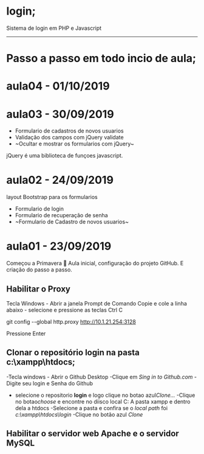 # login;
Sistema de login em PHP e Javascript

---
# Passo a passo em todo incio de aula;

# aula04 - 01/10/2019

# aula03 - 30/09/2019
- Formulario de cadastros de novos usuarios
- Validação dos campos com jQuery validate
- ~Ocultar e mostrar os formularios com jQuery~

jQuery é uma biblioteca de funçoes javascript.

# aula02 - 24/09/2019
layout Bootstrap para os formularios
- Formulario de login
- Formulario de recuperação de senha
- ~Formulario de Cadastro de novos usuarios~

# aula01 - 23/09/2019
Começou a Primavera :sunflower: 
Aula inicial, configuração do projeto GitHub.
E criação do passo a passo.

## Habilitar o Proxy
Tecla Windows - Abrir a janela Prompt de Comando
Copie e cole a linha abaixo - selecione e pressione as teclas Ctrl C

git config --global http.proxy http://10.1.21.254:3128

  Pressione Enter


  ## Clonar o repositório **login** na pasta **c:\xampp\htdocs**;
  -Tecla windows - Abrir o Github Desktop
  -Clique em *Sing in to Github.com*
  -Digite seu login e Senha do Github
  - selecione o repositorio **login** e logo clique no botao azul*Clone...*
  -Clique no botao*choose* e encontre no diisco local C: A pasta xampp e dentro dela a htdocs
  -Selecione a pasta e confira se o *local path* foi *c:\xampp\htdocs\login*
  -Clique no botão azul *Clone*
  
  ## Habilitar o servidor web **Apache** e o servidor **MySQL**
